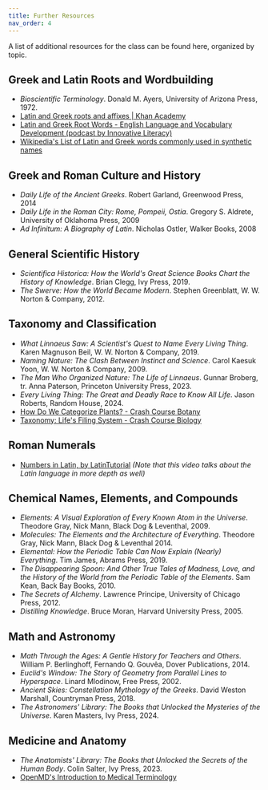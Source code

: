 ```yaml
---
title: Further Resources
nav_order: 4
---
```


A list of additional resources for the class can be found here, organized by topic.

## Greek and Latin Roots and Wordbuilding

- *Bioscientific Terminology*. Donald M. Ayers, University of Arizona Press, 1972.
- [Latin and Greek roots and affixes \| Khan Academy](https://www.youtube.com/watch?v=fiaPqgwJFo4) 
- [Latin and Greek Root Words - English Language and Vocabulary Development (podcast by Innovative Literacy)](https://www.youtube.com/playlist?list=PLLQh1KcEsatLzrxMxwbUacD68qcPh6FOc)
- [Wikipedia's List of Latin and Greek words commonly used in synthetic names](https://en.wikipedia.org/wiki/List_of_Latin_and_Greek_words_commonly_used_in_systematic_names)

## Greek and Roman Culture and History

- *Daily Life of the Ancient Greeks*. Robert Garland, Greenwood Press, 2014
- *Daily Life in the Roman City: Rome, Pompeii, Ostia*. Gregory S. Aldrete, University of Oklahoma Press, 2009
- *Ad Infinitum: A Biography of Latin*. Nicholas Ostler, Walker Books, 2008

## General Scientific History

- *Scientifica Historica: How the World's Great Science Books Chart the History of Knowledge*. Brian Clegg, Ivy Press, 2019.
- *The Swerve: How the World Became Modern*. Stephen Greenblatt, W. W. Norton & Company, 2012.

## Taxonomy and Classification

- *What Linnaeus Saw: A Scientist's Quest to Name Every Living Thing*. Karen Magnuson Beil, W. W. Norton & Company, 2019.
- *Naming Nature: The Clash Between Instinct and Science*. Carol Kaesuk Yoon, W. W. Norton & Company, 2009.
- *The Man Who Organized Nature: The Life of Linnaeus*. Gunnar Broberg, tr. Anna Paterson, Princeton University Press, 2023.
- *Every Living Thing: The Great and Deadly Race to Know All Life*. Jason Roberts, Random House, 2024.
- [How Do We Categorize Plants? - Crash Course Botany](https://www.youtube.com/watch?v=rrLZPDGNr6w)
- [Taxonomy: Life's Filing System - Crash Course Biology](https://www.youtube.com/watch?v=F38BmgPcZ_I)

## Roman Numerals

- [Numbers in Latin, by LatinTutorial](https://www.youtube.com/watch?v=8sY8ykRXAZs&list=PL1F845F5CED131FCB&index=15) *(Note that this video talks about the Latin language in more depth as well)*

## Chemical Names, Elements, and Compounds

- *Elements: A Visual Exploration of Every Known Atom in the Universe*. Theodore Gray, Nick Mann, Black Dog & Leventhal, 2009.
- *Molecules: The Elements and the Architecture of Everything*. Theodore Gray, Nick Mann, Black Dog & Leventhal 2014.
- *Elemental: How the Periodic Table Can Now Explain (Nearly) Everything*. Tim James, Abrams Press, 2019.
- *The Disappearing Spoon: And Other True Tales of Madness, Love, and the History of the World from the Periodic Table of the Elements*. Sam Kean, Back Bay Books, 2010.
- *The Secrets of Alchemy*. Lawrence Principe, University of Chicago Press, 2012.
- *Distilling Knowledge*. Bruce Moran, Harvard University Press, 2005.

## Math and Astronomy

- *Math Through the Ages: A Gentle History for Teachers and Others*. William P. Berlinghoff, Fernando Q. Gouvêa, Dover Publications, 2014.
- *Euclid's Window: The Story of Geometry from Parallel Lines to Hyperspace*. Linard Mlodinow, Free Press, 2002.
- *Ancient Skies: Constellation Mythology of the Greeks*. David Weston Marshall, Countryman Press, 2018.
- *The Astronomers' Library: The Books that Unlocked the Mysteries of the Universe*. Karen Masters, Ivy Press, 2024.

## Medicine and Anatomy

- *The Anatomists' Library: The Books that Unlocked the Secrets of the Human Body*. Colin Salter, Ivy Press, 2023.
- [OpenMD's Introduction to Medical Terminology](https://openmd.com/guide/medical-terminology)
